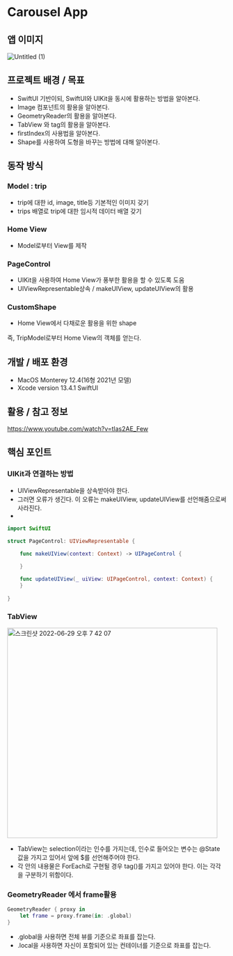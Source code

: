 # Carousel App
## 앱 이미지
![Untitled (1)](https://user-images.githubusercontent.com/68142821/176419997-393a5d9e-707d-454f-8da5-0c4dd2234742.png)

## 프로젝트 배경 / 목표
- SwiftUI 기반이되, SwiftUI와 UIKit을 동시에 활용하는 방법을 알아본다.
- Image 컴포넌트의 활용을 알아본다.
- GeometryReader의 활용을 알아본다.
- TabView 와 tag의 활용을 알아본다.
- firstIndex의 사용법을 알아본다.
- Shape를 사용하여 도형을 바꾸는 방법에 대해 알아본다.

## 동작 방식
### Model : trip
- trip에 대한 id, image, title등 기본적인 이미지 갖기
- trips 배열로 trip에 대한 임시적 데이터 배열 갖기

### Home View
- Model로부터 View를 제작

### PageControl
- UIKit을 사용하여 Home View가 풍부한 활용을 할 수 있도록 도움
- UIViewRepresentable상속 / makeUIView, updateUIView의 활용

### CustomShape
- Home View에서 다채로운 활용을 위한 shape

즉, TripModel로부터 Home View의 객체를 얻는다.

## 개발 / 배포 환경
- MacOS Monterey 12.4(16형 2021년 모델)
- Xcode version 13.4.1 SwiftUI

## 활용 / 참고 정보
https://www.youtube.com/watch?v=tlas2AE_Few

## 핵심 포인트
### UIKit과 연결하는 방법
- UIViewRepresentable을 상속받아야 한다.
- 그러면 오류가 생긴다. 이 오류는 makeUIView, updateUIView를 선언해줌으로써 사라진다.
- 
```swift
import SwiftUI

struct PageControl: UIViewRepresentable {
 
    func makeUIView(context: Context) -> UIPageControl {

    }

    func updateUIView(_ uiView: UIPageControl, context: Context) {
    }
    
}

```

### TabView
<img width="483" alt="스크린샷 2022-06-29 오후 7 42 07" src="https://user-images.githubusercontent.com/68142821/176417892-d124beee-16ad-41d1-b2cd-2fe98b40f529.png">

- TabView는 selection이라는 인수를 가지는데, 인수로 들어오는 변수는 @State 값을 가지고 있어서 앞에 $를 선언해주어야 한다.
- 각 안의 내용물은 ForEach로 구현될 경우 tag()를 가지고 있어야 한다. 이는 각각을 구분하기 위함이다.

### GeometryReader 에서 frame활용
```swift
GeometryReader { proxy in
    let frame = proxy.frame(in: .global)
}
```

- .global을 사용하면 전체 뷰를 기준으로 좌표를 잡는다.
- .local을 사용하면 자신이 포함되어 있는 컨테이너를 기준으로 좌표를 잡는다.
